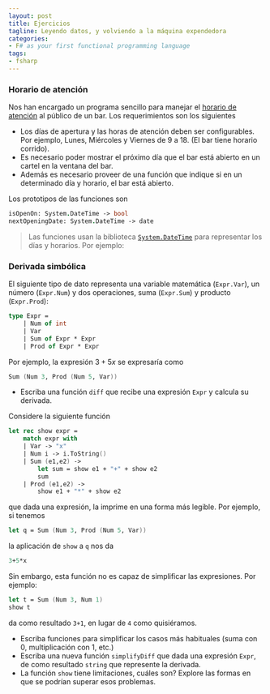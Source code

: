 ```yaml
---
layout: post
title: Ejercicios
tagline: Leyendo datos, y volviendo a la máquina expendedora
categories: 
- F# as your first functional programming language
tags:
- fsharp
---
```


### Horario de atención

Nos han encargado un programa sencillo para manejar el [horario de atención](https://github.com/christian-fei/opening-hours-kata) 
al público de un bar. Los requerimientos son los siguientes

- Los días de apertura y las horas de atención deben ser configurables. Por ejemplo, Lunes, Miércoles y Viernes de 9 a 18. 
  (El bar tiene horario corrido).
- Es necesario poder mostrar el próximo día que el bar está abierto en un cartel en la ventana del bar.
- Además es necesario proveer de una función que indique si en un determinado día y horario, el bar está abierto.

Los prototipos de las funciones son

```fsharp
isOpenOn: System.DateTime -> bool
nextOpeningDate: System.DateTime -> date 
```

> Las funciones usan la biblioteca [`System.DateTime`](https://learn.microsoft.com/en-us/dotnet/api/system.datetime?view=net-7.0#initialization-01) para representar los días y horarios. Por ejemplo:






### Derivada simbólica

El siguiente tipo de dato representa una variable matemática (`Expr.Var`), un número (`Expr.Num`) y dos operaciones, suma (`Expr.Sum`) y producto (`Expr.Prod`):

```fsharp
type Expr =
    | Num of int 
    | Var
    | Sum of Expr * Expr
    | Prod of Expr * Expr
```

Por ejemplo, la expresión $3 + 5 x$ se expresaría como

```fsharp
Sum (Num 3, Prod (Num 5, Var))
```


- Escriba una función `diff` que recibe una expresión `Expr` y calcula su derivada.

Considere la siguiente función

```fsharp
let rec show expr = 
    match expr with 
    | Var -> "x"
    | Num i -> i.ToString()
    | Sum (e1,e2) -> 
        let sum = show e1 + "+" + show e2 
        sum 
    | Prod (e1,e2) ->
        show e1 + "*" + show e2 
```

que dada una expresión, la imprime en una forma más legible. Por ejemplo, si tenemos

```fsharp
let q = Sum (Num 3, Prod (Num 5, Var))
```

la aplicación de `show` a `q` nos da

```fsharp
3+5*x
```

Sin embargo, esta función no es capaz de simplificar las expresiones. Por ejemplo:

```fsharp
let t = Sum (Num 3, Num 1)
show t
```

da como resultado `3+1`, en lugar de `4` como quisiéramos. 

- Escriba funciones para simplificar los casos más habituales (suma con 0, multiplicación con 1, etc.)
- Escriba una nueva función `simplifyDiff` que dada una expresión `Expr`, de como resultado `string` que represente la derivada.
- La función `show` tiene limitaciones, cuáles son? Explore las formas en que se podrían superar esos problemas.
  
